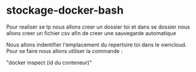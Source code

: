 # stockage-docker-bash

Pour realiser se tp nous allons creer un dossier toi et dans se dossier nous allons creer un fichier csv afin de creer une sauvegarde automatique 

Nous allons indentifier l'emplacement du repertoire toi dans le owncloud.
Pour se faire nous allons utiliser la commande : 

"docker inspect (id du conteneur)"
